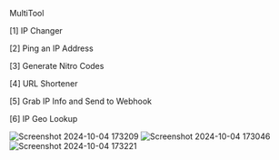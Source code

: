 MultiTool 

[1] IP Changer

[2] Ping an IP Address

[3] Generate Nitro Codes

[4] URL Shortener

[5] Grab IP Info and Send to Webhook

[6] IP Geo Lookup






![Screenshot 2024-10-04 173209](https://github.com/user-attachments/assets/b7bc310e-4630-4e0c-9e50-a9630186b421)
![Screenshot 2024-10-04 173046](https://github.com/user-attachments/assets/37f6a98e-c4cc-46b6-a14e-20dfd33006fc)
![Screenshot 2024-10-04 173221](https://github.com/user-attachments/assets/93928f26-c215-404c-9f42-4f19ba68744e)
